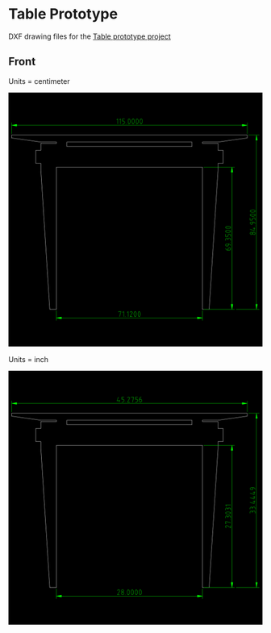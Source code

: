 # Table Prototype

DXF drawing files for the [Table prototype project](https://github.com/jonlamb-gh/openscad-models-rust/tree/master/wood-projects/table)

## Front

Units = centimeter

![Table, Front](images/table_front.svg)

Units = inch

![Table, Front](images/table_front_inches.svg)
